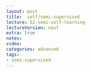 ```yaml
---
layout: post
title:  self/semi-supervised
lecture: S2-semi-self-learning
lectureVersion: next
extra: true
notes: 
video:  
categories: advanced 
tags:
- semi-supervised
---
```

